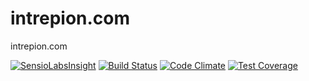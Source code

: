 # intrepion.com
intrepion.com

[![SensioLabsInsight](https://insight.sensiolabs.com/projects/6d56b1d7-839e-4401-8e19-ecca2609bf5d/mini.png)](https://insight.sensiolabs.com/projects/6d56b1d7-839e-4401-8e19-ecca2609bf5d)
[![Build Status](https://travis-ci.org/intrepion/intrepion.com.svg)](https://travis-ci.org/intrepion/intrepion.com)
[![Code Climate](https://codeclimate.com/github/intrepion/intrepion.com/badges/gpa.svg)](https://codeclimate.com/github/intrepion/intrepion.com)
[![Test Coverage](https://codeclimate.com/github/intrepion/intrepion.com/badges/coverage.svg)](https://codeclimate.com/github/intrepion/intrepion.com/coverage)
